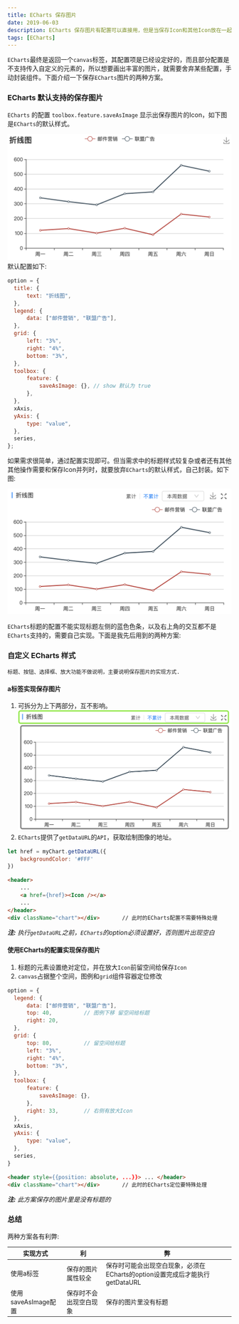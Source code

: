 ```yaml
---
title: ECharts 保存图片
date: 2019-06-03
description: ECharts 保存图片有配置可以直接用，但是当保存Icon和其他Icon放在一起时，怎么处理呢。
tags: [ECharts]
---
```


`ECharts`最终是返回一个`canvas`标签，其配置项是已经设定好的，而且部分配置是不支持传入自定义的元素的，所以想要画出丰富的图片，就需要舍弃某些配置，手动封装组件。下面介绍一下保存`ECharts`图片的两种方案。

### ECharts 默认支持的保存图片

`ECharts` 的配置 `toolbox.feature.saveAsImage` 显示出保存图片的Icon，如下图是`ECharts`的默认样式。

![](../image/echart/1.png)
默认配置如下: 
``` js
option = {
  title: {
      text: "折线图",
  },
  legend: {
      data: ["邮件营销", "联盟广告"],
  },
  grid: {
      left: "3%",
      right: "4%",
      bottom: "3%",
  },
  toolbox: {
      feature: {
          saveAsImage: {}, // show 默认为 true
      },
  },
  xAxis,
  yAxis: {
      type: "value",
  },
  series,
};

```

如果需求很简单，通过配置实现即可。但当需求中的标题样式较复杂或者还有其他其他操作需要和保存Icon并列时，就要放弃`ECharts`的默认样式，自己封装。如下图:

![](../image/echart/2.png)

`ECharts`标题的配置不能实现标题左侧的蓝色色条，以及右上角的交互都不是`ECharts`支持的，需要自己实现。下面是我先后用到的两种方案:

### 自定义 ECharts 样式

`标题、按钮、选择框、放大功能不做说明，主要说明保存图片的实现方式.`

#### a标签实现保存图片

1. 可拆分为上下两部分，互不影响。
![](../image/echart/3.png)
2. `ECharts`提供了`getDataURL`的`API`，获取绘制图像的地址。

```js
let href = myChart.getDataURL({
    backgroundColor: '#FFF'
})
```
```html
<header>
    ...
    <a href={href}><Icon /></a>
    ...
</header>
<div className="chart"></div>       // 此时的ECharts配置不需要特殊处理
```
***注:***  *执行`getDataURL`之前，`ECharts`的option必须设置好，否则图片出现空白*

#### 使用ECharts的配置实现保存图片

1. 标题的元素设置绝对定位，并在放大`Icon`前留空间给保存`Icon`
2. `canvas`占据整个空间，图例和`grid`组件容器定位修改

```js
option = {
  legend: {
      data: ["邮件营销", "联盟广告"],
      top: 40,          // 图例下移 留空间给标题
      right: 20,
  },
  grid: {
      top: 80,          // 留空间给标题
      left: "3%",
      right: "4%",
      bottom: "3%",
  },
  toolbox: {
      feature: {
          saveAsImage: {},
      },
      right: 33,        // 右侧有放大Icon
  },
  xAxis,
  yAxis: {
      type: "value",
  },
  series,
}
```

```html
<header style={{position: absolute, ...}}> ... </header>
<div className="chart"></div>       // 此时的ECharts定位要特殊处理
```
***注:*** *此方案保存的图片里是没有标题的*

### 总结
两种方案各有利弊: 

|实现方式|利|弊|
|-|-|-|
|使用a标签|保存的图片属性较全|保存时可能会出现空白现象，必须在ECharts的option设置完成后才能执行getDataURL|
|使用saveAsImage配置|保存时不会出现空白现象|保存的图片里没有标题|
````````